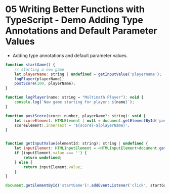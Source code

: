 # 05 Writing Better Functions with TypeScript - Demo Adding Type Annotations and Default Parameter Values

- Adding type annotations and default parameter values.

```javascript
function startGame() {
    // starting a new game
    let playerName: string | undefined = getInputValue('playername');
    logPlayer(playerName);
    postScore(100, playerName);
}

function logPlayer(name: string = "Multimath Player"): void {
    console.log(`New game starting for player: ${name}`);
}

function postScore(score: number, playerName?: string): void {
    let scoreElement: HTMLElement | null = document.getElementById('postedScores');
    scoreElement!.innerText = '${score}-${playerName}';
}


function getInputValue(elementId: string): string | undefined {
    let inputElement: HTMLInputElement = <HTMLInputElement>document.getElementById(elementId);
    if (inputElement.value === '') {
        return undefined;
    } else {
        return inputElement.value;
    }
}

document.getElementById('startGame')!.addEventListener('click', startGame);
```
